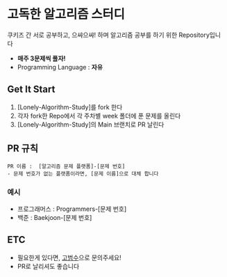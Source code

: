 # 고독한 알고리즘 스터디
쿠키즈 간 서로 공부하고, 으쌰으쌰! 하며 알고리즘 공부를 하기 위한 Repository입니다

- **매주 3문제씩 풀자!**
- Programming Language : **자유**

## Get It Start
1. [Lonely-Algorithm-Study]를 fork 한다
2. 각자 fork한 Repo에서 각 주차별 week 폴더에 푼 문제를 올린다
3. [Lonely-Algorithm-Study]의 Main 브랜치로 PR 날린다

## PR 규칙
```
PR 이름 :  [알고리즘 문제 플랫폼]-[문제 번호]
- 문제 번호가 없는 플랫폼이라면, [문제 이름]으로 대체 합니다
```
### 예시
- 프로그래머스 : Programmers-[문제 번호]
- 백준 : Baekjoon-[문제 번호]

## ETC
- 필요한게 있다면, [고범수](gobeumsu@gmail.com)으로 문의주세요!
- PR로 날리셔도 좋습니다
